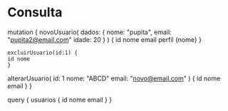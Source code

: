 # Consulta

mutation {
  novoUsuario(
    dados: {
      nome: "pupita",
      email: "pupita2@email.com"
      idade: 20
    }
  ) {
    id nome email perfil {nome}
  }
  
	excluirUsuario(id:1) {
	id nome
	}  
  
  alterarUsuario(
    id: 1
    nome: "ABCD"
    email: "novo@email.com"
  ) {
    id nome email
  }
}

query {
  usuarios {
    id nome email
  }
}